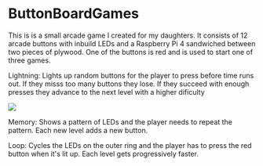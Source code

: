 # ButtonBoardGames
This is is a small arcade game I created for my daughters. It consists of 12 arcade buttons with inbuild LEDs and a Raspberry Pi 4 sandwiched between two pieces of plywood.
One of the buttons is red and is used to start one of three games.

Lightning: Lights up random buttons for the player to press before time runs out. If they misss too many buttons they lose. If they succeed with enough presses they advance to the next level with a higher dificulty

![](https://github.com/klaw333/ButtonBoardGames/lightning_game.gif)

Memory: Shows a pattern of LEDs and the player needs to repeat the pattern. Each new level adds a new button.



Loop: Cycles the LEDs on the outer ring and the player has to press the red button when it's lit up. Each level gets progressively faster. 
